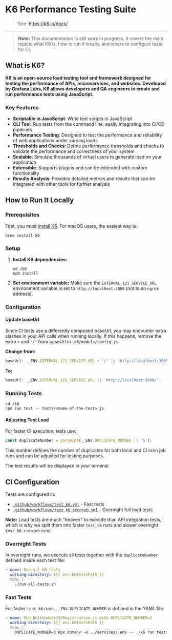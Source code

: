 # K6 Performance Testing Suite

> See: <https://k6.io/docs/>

---

> **Note:** This documentation is still work in progress. It covers the main topics: what K6 is, how to run it locally, and where to configure tests for CI.

## What is K6?

**K6 is an open-source load testing tool and framework designed for testing the performance of APIs, microservices, and websites. Developed by Grafana Labs, K6 allows developers and QA engineers to create and run performance tests using JavaScript.**

### Key Features

- **Scriptable in JavaScript**: Write test scripts in JavaScript
- **CLI Tool**: Run tests from the command line, easily integrating into CI/CD pipelines
- **Performance Testing**: Designed to test the performance and reliability of web applications under varying loads
- **Thresholds and Checks**: Define performance thresholds and checks to validate the performance and correctness of your system
- **Scalable**: Simulate thousands of virtual users to generate load on your application
- **Extensible**: Supports plugins and can be extended with custom functionality
- **Results Analysis**: Provides detailed metrics and results that can be integrated with other tools for further analysis

## How to Run It Locally

### Prerequisites

First, you must [install K6](https://k6.io/docs/get-started/installation/). For macOS users, the easiest way is:

```shell
brew install k6
```

### Setup

1. **Install K6 dependencies:**

   ```shell
   cd /k6
   npm install
   ```

2. **Set environment variable:**
   Make sure the `EXTERNAL_121_SERVICE_URL` environment variable is set to `http://localhost:3000` (not to an `ngrok` address).

### Configuration

#### Update baseUrl

Since CI tests use a differently composed baseUrl, you may encounter extra slashes in your API calls when running locally. If this happens, remove the extra `+` and `'/'` from baseUrl in `.k6/models/config.js`.

**Change from:**

```javascript
baseUrl: __ENV.EXTERNAL_121_SERVICE_URL + '/' || 'http://localhost:3000/',
```

**To:**

```javascript
baseUrl: __ENV.EXTERNAL_121_SERVICE_URL || 'http://localhost:3000/',
```

### Running Tests

```shell
cd /k6
npm run test -- tests/<name-of-the-test>.js
```

#### Adjusting Test Load

For faster CI execution, tests use:

```javascript
const duplicateNumber = parseInt(__ENV.DUPLICATE_NUMBER || '5');
```

This number defines the number of duplicates for both local and CI cron job runs and can be adjusted for testing purposes.

The test results will be displayed in your terminal.

## CI Configuration

Tests are configured in:

- [`.github/workflows/test_k6.yml`](../.github/workflows/test_k6.yml) - Fast tests
- [`.github/workflows/test_k6_cronjob.yml`](../.github/workflows/test_k6_cronjob.yml) - Overnight full load tests

**Note:** Load tests are much "heavier" to execute than API integration tests, which is why we split them into faster `test_k6` runs and slower overnight `test_k6_cronjob` runs.

### Overnight Tests

In overnight runs, we execute all tests together with the `duplicateNumber` defined inside each test file:

```yaml
- name: Run all k6 tests
  working-directory: ${{ env.k6TestsPath }}
  run: |
    ./run-all-tests.sh
```

### Fast Tests

For faster `test_k6` runs, `__ENV.DUPLICATE_NUMBER` is defined in the YAML file:

```yaml
- name: Run BulkUpdate32kRegistration.js with DUPLICATE_NUMBER=3
  working-directory: ${{ env.k6TestsPath }}
  run: |
    DUPLICATE_NUMBER=3 npx dotenv -e ../services/.env -- ./k6 run tests/BulkUpdate32kRegistration.js
```
